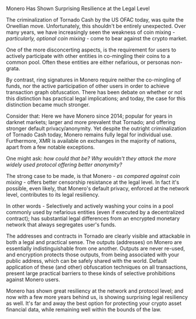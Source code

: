 Monero Has Shown Surprising Resilience at the Legal Level

The criminalization of Tornado Cash by the US OFAC today, was quite the Orwellian move. Unfortunately, this shouldn't be entirely unexpected. Over many years, we have increasingly seen the weakness of coin mixing - *particularly, optional coin mixing* - come to bear against the crypto market. 

One of the more disconcerting aspects, is the requirement for users to actively participate with other entities in co-mingling their coins to a common pool. Often these entities are either nefarious, or personas non-grata. 

By contrast, ring signatures in Monero require neither the co-mingling of funds, nor the active participation of other users in order to achieve transaction graph obfuscation. There has been debate on whether or not this distinction has practical legal implications; and today, the case for this distinction became much stronger.

Consider that: Here we have Monero since 2014; popular for years in darknet markets; larger and more prevalent that Tornado; and offering stronger default privacy/anonymity. Yet despite the outright criminalization of Tornado Cash today, Monero remains fully legal for individual use. Furthermore, XMR is available on exchanges in the majority of nations, apart from a few notable exceptions.

One might ask:  *how could that be? Why wouldn't they attack the more widely used protocol offering better anonymity?*  

The strong case to be made, is that Monero - *as compared against coin mixing* - offers better censorship resistance at the legal level. In fact it's possible, even likely, that Monero's default privacy, enforced at the network level, contributes to its legal resiliency. 

In other words - Selectively and actively washing your coins in a pool commonly used by nefarious entities (even if executed by a decentralized contract); has substantial legal differences from an encrypted monetary network that always segregates user's funds. 

The addresses and contracts in Tornado are clearly visible and attackable in both a legal and practical sense. The outputs (addresses) on Monero are essentially indistinguishable from one another. Outputs are never re-used, and encryption protects those outputs, from being associated with your public address, which can be safely shared with the world. Default application of these (and other) obfuscation techniques on all transactions, present large practical barriers to these kinds of selective prohibitions against Monero users.

Monero has shown great resiliency at the network and protocol level; and now with a few more years behind us, is showing surprising legal resiliency as well. It's far and away the best option for protecting your crypto asset financial data, while remaining well within the bounds of the law.
